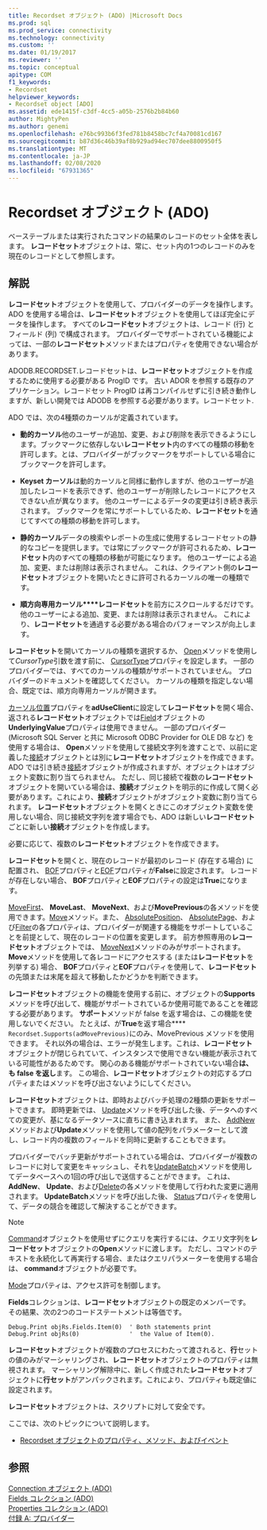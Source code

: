 ```yaml
---
title: Recordset オブジェクト (ADO) |Microsoft Docs
ms.prod: sql
ms.prod_service: connectivity
ms.technology: connectivity
ms.custom: ''
ms.date: 01/19/2017
ms.reviewer: ''
ms.topic: conceptual
apitype: COM
f1_keywords:
- Recordset
helpviewer_keywords:
- Recordset object [ADO]
ms.assetid: ede1415f-c3df-4cc5-a05b-2576b2b84b60
author: MightyPen
ms.author: genemi
ms.openlocfilehash: e76bc993b6f3fed781b8458bc7cf4a70081cd167
ms.sourcegitcommit: b87d36c46b39af8b929ad94ec707dee8800950f5
ms.translationtype: MT
ms.contentlocale: ja-JP
ms.lasthandoff: 02/08/2020
ms.locfileid: "67931365"
---
```

# <a name="recordset-object-ado"></a>Recordset オブジェクト (ADO)
ベーステーブルまたは実行されたコマンドの結果のレコードのセット全体を表します。 **レコードセット**オブジェクトは、常に、セット内の1つのレコードのみを現在のレコードとして参照します。  
  
## <a name="remarks"></a>解説  
 **レコードセット**オブジェクトを使用して、プロバイダーのデータを操作します。 ADO を使用する場合は、**レコードセット**オブジェクトを使用してほぼ完全にデータを操作します。 すべての**レコードセット**オブジェクトは、レコード (行) とフィールド (列) で構成されます。 プロバイダーでサポートされている機能によっては、一部の**レコードセット**メソッドまたはプロパティを使用できない場合があります。  
  
 ADODB.RECORDSET.レコードセットは、**レコードセット**オブジェクトを作成するために使用する必要がある ProgID です。 古い ADOR を参照する既存のアプリケーション。レコードセット ProgID は再コンパイルせずに引き続き動作しますが、新しい開発では ADODB を参照する必要があります。レコードセット.  
  
 ADO では、次の4種類のカーソルが定義されています。  
  
-   **動的カーソル**他のユーザーが追加、変更、および削除を表示できるようにします。ブックマークに依存しない**レコードセット**内のすべての種類の移動を許可します。とは、プロバイダーがブックマークをサポートしている場合にブックマークを許可します。  
  
-   **Keyset カーソル**は動的カーソルと同様に動作しますが、他のユーザーが追加したレコードを表示できず、他のユーザーが削除したレコードにアクセスできない点が異なります。 他のユーザーによるデータの変更は引き続き表示されます。 ブックマークを常にサポートしているため、**レコードセット**を通じてすべての種類の移動を許可します。  
  
-   **静的カーソル**データの検索やレポートの生成に使用するレコードセットの静的なコピーを提供します。では常にブックマークが許可されるため、**レコードセット**内のすべての種類の移動が可能になります。 他のユーザーによる追加、変更、または削除は表示されません。 これは、クライアント側の**レコードセット**オブジェクトを開いたときに許可されるカーソルの唯一の種類です。  
  
-   **順方向専用カーソル****レコードセット**を前方にスクロールするだけです。 他のユーザーによる追加、変更、または削除は表示されません。 これにより、**レコードセット**を通過する必要がある場合のパフォーマンスが向上します。  
  
 **レコードセット**を開いてカーソルの種類を選択するか、 [Open](../../../ado/reference/ado-api/open-method-ado-recordset.md)メソッドを使用して*CursorType*引数を渡す前に、 [CursorType](../../../ado/reference/ado-api/cursortype-property-ado.md)プロパティを設定します。 一部のプロバイダーでは、すべてのカーソルの種類がサポートされていません。 プロバイダーのドキュメントを確認してください。 カーソルの種類を指定しない場合、既定では、順方向専用カーソルが開きます。  
  
 [カーソル位置](../../../ado/reference/ado-api/cursorlocation-property-ado.md)プロパティを**adUseClient**に設定して**レコードセット**を開く場合、返される**レコードセット**オブジェクトでは[Field](../../../ado/reference/ado-api/field-object.md)オブジェクトの**UnderlyingValue**プロパティは使用できません。 一部のプロバイダー (Microsoft SQL Server と共に Microsoft ODBC Provider for OLE DB など) を使用する場合は、 **Open**メソッドを使用して接続文字列を渡すことで、以前に定義した[接続](../../../ado/reference/ado-api/connection-object-ado.md)オブジェクトとは別に**レコードセット**オブジェクトを作成できます。 ADO では引き続き[接続](../../../ado/reference/ado-api/connection-object-ado.md)オブジェクトが作成されますが、オブジェクトはオブジェクト変数に割り当てられません。 ただし、同じ接続で複数の**レコードセット**オブジェクトを開いている場合は、**接続**オブジェクトを明示的に作成して開く必要があります。これにより、**接続**オブジェクトがオブジェクト変数に割り当てられます。 **レコードセット**オブジェクトを開くときにこのオブジェクト変数を使用しない場合、同じ接続文字列を渡す場合でも、ADO は新しい**レコードセット**ごとに新しい**接続**オブジェクトを作成します。  
  
 必要に応じて、複数の**レコードセット**オブジェクトを作成できます。  
  
 **レコードセット**を開くと、現在のレコードが最初のレコード (存在する場合) に配置され、 [BOF](../../../ado/reference/ado-api/bof-eof-properties-ado.md)プロパティと[EOF](../../../ado/reference/ado-api/bof-eof-properties-ado.md)プロパティが**False**に設定されます。 レコードが存在しない場合、 **BOF**プロパティと**EOF**プロパティの設定は**True**になります。  
  
 [MoveFirst](../../../ado/reference/ado-api/movefirst-movelast-movenext-and-moveprevious-methods-ado.md)、 **MoveLast**、 **MoveNext**、および**MovePrevious**の各メソッドを使用できます。[Move](../../../ado/reference/ado-api/move-method-ado.md)メソッド。また、 [AbsolutePosition](../../../ado/reference/ado-api/absoluteposition-property-ado.md)、 [AbsolutePage](../../../ado/reference/ado-api/absolutepage-property-ado.md)、および[Filter](../../../ado/reference/ado-api/filter-property.md)の各プロパティは、プロバイダーが関連する機能をサポートしていることを前提として、現在のレコードの位置を変更します。 前方参照専用の**レコードセット**オブジェクトでは、 [MoveNext](../../../ado/reference/ado-api/movefirst-movelast-movenext-and-moveprevious-methods-ado.md)メソッドのみがサポートされます。 **Move**メソッドを使用して各レコードにアクセスする (または**レコードセット**を列挙する) 場合、 **BOF**プロパティと**EOF**プロパティを使用して、**レコードセット**の先頭または末尾を超えて移動したかどうかを判断できます。  
  
 **レコードセット**オブジェクトの機能を使用する前に、オブジェクトの**Supports**メソッドを呼び出して、機能がサポートされているか使用可能であることを確認する必要があります。 **サポート**メソッドが false を返す場合は、この機能を使用しないでください。 たとえば、が**True**を返す場合**** `Recordset.Supports(adMovePrevious)`にのみ、MovePrevious メソッドを使用できます。 それ以外の場合は、エラーが発生します。これは、**レコードセット**オブジェクトが閉じられていて、インスタンスで使用できない機能が表示されている可能性があるためです。 関心のある機能がサポートされていない場合**は、も false を返し**ます。 この場合、**レコードセット**オブジェクトの対応するプロパティまたはメソッドを呼び出さないようにしてください。  
  
 **レコードセット**オブジェクトは、即時およびバッチ処理の2種類の更新をサポートできます。 即時更新では、 [Update](../../../ado/reference/ado-api/update-method.md)メソッドを呼び出した後、データへのすべての変更が、基になるデータソースに直ちに書き込まれます。 また、 [AddNew](../../../ado/reference/ado-api/addnew-method-ado.md)メソッドおよび**Update**メソッドを使用して値の配列をパラメーターとして渡し、レコード内の複数のフィールドを同時に更新することもできます。  
  
 プロバイダーでバッチ更新がサポートされている場合は、プロバイダーが複数のレコードに対して変更をキャッシュし、それを[UpdateBatch](../../../ado/reference/ado-api/updatebatch-method.md)メソッドを使用してデータベースへの1回の呼び出しで送信することができます。 これは、 **AddNew**、 **Update**、および[Delete](../../../ado/reference/ado-api/delete-method-ado-recordset.md)の各メソッドを使用して行われた変更に適用されます。 **UpdateBatch**メソッドを呼び出した後、 [Status](../../../ado/reference/ado-api/status-property-ado-recordset.md)プロパティを使用して、データの競合を確認して解決することができます。  
  
> [!NOTE]
>  [Command](../../../ado/reference/ado-api/command-object-ado.md)オブジェクトを使用せずにクエリを実行するには、クエリ文字列を**レコードセット**オブジェクトの**Open**メソッドに渡します。 ただし、コマンドのテキストを永続化して再実行する場合、またはクエリパラメーターを使用する場合は、 **command**オブジェクトが必要です。  
  
 [Mode](../../../ado/reference/ado-api/mode-property-ado.md)プロパティは、アクセス許可を制御します。  
  
 **Fields**コレクションは、**レコードセット**オブジェクトの既定のメンバーです。 その結果、次の2つのコードステートメントは等価です。  
  
```  
Debug.Print objRs.Fields.Item(0)  ' Both statements print   
Debug.Print objRs(0)              '  the Value of Item(0).  
```  
  
 **レコードセット**オブジェクトが複数のプロセスにわたって渡されると、**行**セットの値のみがマーシャリングされ、**レコードセット**オブジェクトのプロパティは無視されます。 マーシャリング解除中に、新しく作成された**レコードセット**オブジェクトに**行セット**がアンパックされます。これにより、プロパティも既定値に設定されます。  
  
 **レコードセット**オブジェクトは、スクリプトに対して安全です。  
  
 ここでは、次のトピックについて説明します。  
  
-   [Recordset オブジェクトのプロパティ、メソッド、およびイベント](../../../ado/reference/ado-api/recordset-object-properties-methods-and-events.md)  
  
## <a name="see-also"></a>参照  
 [Connection オブジェクト (ADO)](../../../ado/reference/ado-api/connection-object-ado.md)   
 [Fields コレクション (ADO)](../../../ado/reference/ado-api/fields-collection-ado.md)   
 [Properties コレクション (ADO)](../../../ado/reference/ado-api/properties-collection-ado.md)   
 [付録 A: プロバイダー](../../../ado/guide/appendixes/appendix-a-providers.md)
